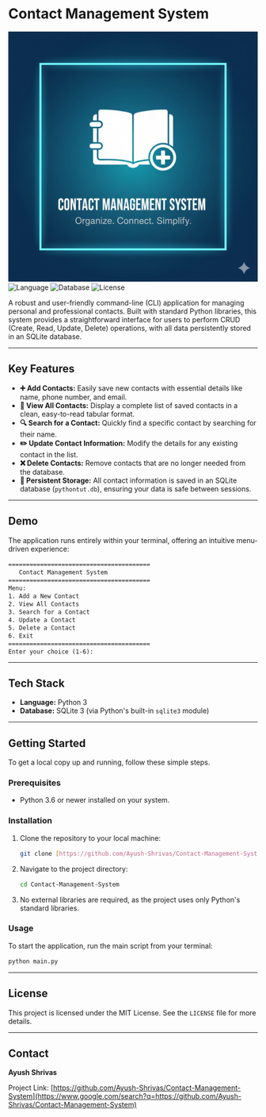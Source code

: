 # Contact Management System

![Contact Management System Hero Image](contact-management-hero.png) ![Language](https://img.shields.io/badge/Python-3776AB?style=for-the-badge&logo=python&logoColor=white)
![Database](https://img.shields.io/badge/SQLite-003B57?style=for-the-badge&logo=sqlite&logoColor=white)
![License](https://img.shields.io/badge/License-MIT-yellow.svg?style=for-the-badge)

A robust and user-friendly command-line (CLI) application for managing personal and professional contacts. Built with standard Python libraries, this system provides a straightforward interface for users to perform CRUD (Create, Read, Update, Delete) operations, with all data persistently stored in an SQLite database.

---

## Key Features

-   **➕ Add Contacts:** Easily save new contacts with essential details like name, phone number, and email.
-   **📄 View All Contacts:** Display a complete list of saved contacts in a clean, easy-to-read tabular format.
-   **🔍 Search for a Contact:** Quickly find a specific contact by searching for their name.
-   **✏️ Update Contact Information:** Modify the details for any existing contact in the list.
-   **❌ Delete Contacts:** Remove contacts that are no longer needed from the database.
-   **💾 Persistent Storage:** All contact information is saved in an SQLite database (`pythontut.db`), ensuring your data is safe between sessions.

---

## Demo

The application runs entirely within your terminal, offering an intuitive menu-driven experience:

```text
========================================
   Contact Management System
========================================
Menu:
1. Add a New Contact
2. View All Contacts
3. Search for a Contact
4. Update a Contact
5. Delete a Contact
6. Exit
========================================
Enter your choice (1-6):
```

-----

## Tech Stack

  - **Language:** Python 3
  - **Database:** SQLite 3 (via Python's built-in `sqlite3` module)

-----

## Getting Started

To get a local copy up and running, follow these simple steps.

### Prerequisites

  - Python 3.6 or newer installed on your system.

### Installation

1.  Clone the repository to your local machine:
    ```sh
    git clone [https://github.com/Ayush-Shrivas/Contact-Management-System.git](https://github.com/Ayush-Shrivas/Contact-Management-System.git)
    ```
2.  Navigate to the project directory:
    ```sh
    cd Contact-Management-System
    ```
3.  No external libraries are required, as the project uses only Python's standard libraries.

### Usage

To start the application, run the main script from your terminal:

```sh
python main.py
```

-----

## License

This project is licensed under the MIT License. See the `LICENSE` file for more details.

-----

## Contact

**Ayush Shrivas**

Project Link: [https://github.com/Ayush-Shrivas/Contact-Management-System](https://www.google.com/search?q=https://github.com/Ayush-Shrivas/Contact-Management-System)
